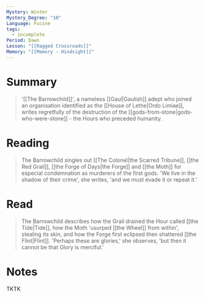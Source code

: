 ```yaml
---
Mystery: Winter
Mystery_Degree: "10"
Language: Fucine
tags:
  - incomplete
Period: Dawn
Lesson: "[[Ragged Crossroads]]"
Memory: "[[Memory - Hindsight]]"
---
```

# Summary
> '[[The Barrowchild]]', a nameless [[Gaul|Gaulish]] adept who joined an organisation identified as the [[House of Lethe|Ordo Limiae]], writes regretfully of the destruction of the [[gods-from-stone|gods-who-were-stone]] - the Hours who preceded humanity.
# Reading
> The Barrowchild singles out [[The Colonel|the Scarred Tribune]], [[the Red Grail]], [[the Forge of Days|the Forge]] and [[the Moth]] for especial condemnation as murderers of the first gods. 'We live in the shadow of their crime', she writes, 'and we must evade it or repeat it.'
# Read
> The Barrowchild describes how the Grail drained the Hour called [[the Tide|Tide]], how the Moth 'usurped [[the Wheel]] from within', stealing its skin, and how the Forge first eclipsed then shattered [[the Flint|Flint]]. 'Perhaps these are glories,' she observes, 'but then it cannot be that Glory is merciful.'
# Notes
TKTK

